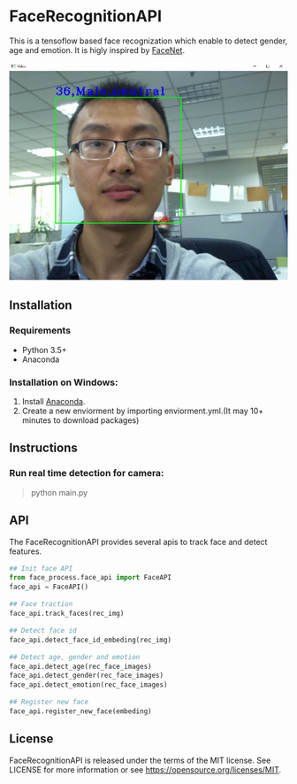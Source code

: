 # FaceRecognitionAPI

This is a tensoflow based face recognization which enable to detect gender, age and emotion.
It is higly inspired by [FaceNet](https://github.com/davidsandberg/facenet).

![image](https://raw.githubusercontent.com/martinambition/FaceRecognitionAPI/master/screenshot.png)

## Installation

### Requirements

  * Python 3.5+
  * Anaconda

### Installation on Windows:
1. Install [Anaconda](https://www.anaconda.com/download/).
2. Create a new enviorment by importing enviorment.yml.(It may 10+ minutes to download packages)



## Instructions
### Run real time detection for camera:
> python main.py

## API
The FaceRecognitionAPI provides several apis to track face and detect features.

```python
## Init face API
from face_process.face_api import FaceAPI
face_api = FaceAPI()
```


```python
## Face traction
face_api.track_faces(rec_img)
```


```python
## Detect face id
face_api.detect_face_id_embeding(rec_img)
```

```python
## Detect age, gender and emotion
face_api.detect_age(rec_face_images)
face_api.detect_gender(rec_face_images)
face_api.detect_emotion(rec_face_images)
```

```python
## Register new face
face_api.register_new_face(embeding)
```


## License
FaceRecognitionAPI is released under the terms of the MIT license. See LICENSE for more information or see https://opensource.org/licenses/MIT.
